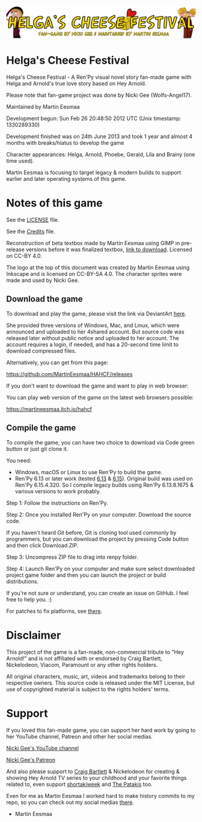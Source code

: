![HAHCFlogo](logo.png)

# Helga's Cheese Festival

Helga's Cheese Festival - A Ren'Py visual novel story fan-made game with Helga and Arnold's true love story based on Hey Arnold.

Please note that fan-game project was done by Nicki Gee (Wolfs-Angel17).

Maintained by Martin Eesmaa

Development begun: Sun Feb 26 20:48:50 2012 UTC (Unix timestamp: 1330289330)

Development finished was on 24th June 2013 and took 1 year and almost 4 months with breaks/hiatus to develop the game

Character appearances: Helga, Arnold, Phoebe, Gerald, Lila and Brainy (one time used).

Martin Eesmaa is focusing to target legacy & modern builds to support earlier and later operating systems of this game.

# Notes of this game

See the [LICENSE](LICENSE) file.

See the [Credits](CREDITS.txt) file.

Reconstruction of beta textbox made by Martin Eesmaa using GIMP in pre-release versions before it was finalized textbox, [link to download](https://github.com/MartinEesmaa/HAHCF/raw/892c342ec0af719817dcfba2b599c1127984249e/game/textbox-beta.xcf). Licensed on CC-BY 4.0.

The logo at the top of this document was created by Martin Eesmaa using Inkscape and is licensed on CC-BY-SA 4.0. The character sprites were made and used by Nicki Gee.

## Download the game

To download and play the game, please visit the link via DeviantArt [here](https://www.deviantart.com/wolfs-angel17/art/380463895).

She provided three versions of Windows, Mac, and Linux, which were announced and uploaded to her 4shared account. But source code was released later without public notice and uploaded to her account. The account requires a login, if needed, and has a 20-second time limit to download compressed files.

Alternatively, you can get from this page:

https://github.com/MartinEesmaa/HAHCF/releases

If you don't want to download the game and want to play in web browser:

You can play web version of the game on the latest web browsers possible:

https://martineesmaa.itch.io/hahcf

## Compile the game

To compile the game, you can have two choice to download via Code green button or just git clone it.

You need:

- Windows, macOS or Linux to use Ren'Py to build the game.
- Ren'Py 6.13 or later work (tested [6.13](https://www.renpy.org/release/6.13) & [6.15](https://www.renpy.org/release/6.15)). Original build was used on Ren'Py 6.15.4.320. So I compile legacy builds using Ren'Py 6.13.8.1675 & various versions to work probably.

Step 1: Follow the instructions on Ren'Py.

Step 2: Once you installed Ren'Py on your computer. Download the source code.

If you haven't heard Git before, Git is cloning tool used commonly by programmers, but you can download the project by pressing Code button and then click Download ZIP.

Step 3: Uncompress ZIP file to drag into renpy folder.

Step 4: Launch Ren'Py on your computer and make sure select downloaded project game folder and then you can launch the project or build distributions.

If you're not sure or understand, you can create an issue on GitHub. I feel free to help you. :)

For patches to fix platforms, see [there](https://github.com/MartinEesmaa/hahcf-patch).

# Disclaimer

This project of the game is a fan-made, non-commercial tribute to "Hey Arnold!" 
and is not affiliated with or endorsed by Craig Bartlett, Nickelodeon, Viacom, Paramount or any other rights holders. 

All original characters, music, art, videos and trademarks belong to their respective owners. 
This source code is released under the MIT License, but use of copyrighted material is subject to the rights holders' terms.

# Support

If you loved this fan-made game, you can support her hard work by going to her YouTube channel, Patreon and other her social medias.

[Nicki Gee's YouTube channel](https://www.youtube.com/@Nicki_Gee)

[Nicki Gee's Patreon](https://www.patreon.com/user?u=2278208)

And also please support to [Craig Bartlett](https://www.craig-bartlett.com/) & Nickelodeon for creating & showing Hey Arnold TV series to your childhood and your favorite things related to, even support [shortakiweek](https://shortakiweek.tumblr.com) and [The Patakis](https://heyarnold.fandom.com/wiki/The_Patakis) too.

Even for me as Martin Eesmaa I worked hard to make history commits to my repo, so you can check out my social medias [there](https://linktr.ee/martineesmaa).

- Martin Eesmaa
